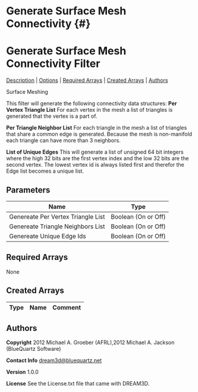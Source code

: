 
Generate Surface Mesh Connectivity {#}
======
<h1 class="pHeading1">Generate Surface Mesh Connectivity Filter</h1>
<p class="pCellBody">
<a href="../SurfaceMeshingFilters/GenerateSurfaceMeshConnectivity.html#wp2">Description</a>
| <a href="../SurfaceMeshingFilters/GenerateSurfaceMeshConnectivity.html#wp3">Options</a>
| <a href="../SurfaceMeshingFilters/GenerateSurfaceMeshConnectivity.html#wp4">Required Arrays</a>
| <a href="../SurfaceMeshingFilters/GenerateSurfaceMeshConnectivity.html#wp5">Created Arrays</a>
| <a href="../SurfaceMeshingFilters/GenerateSurfaceMeshConnectivity.html#wp1">Authors</a> 

Surface Meshing


This filter will generate the following connectivity data structures:
__Per Vertex Triangle List__ For each vertex in the mesh a list of triangles is generated that the vertex is a part of.

__Per Triangle Neighbor List__ For each triangle in the mesh a list of triangles that share a common edge is generated. 
Because the mesh is non-manifold each triangle can have more than 3 neighbors.

__List of Unique Edges__ This will generate a list of unsigned 64 bit integers where the high 32 bits are the first vertex index and the 
 low 32 bits are the second vertex. The lowest vertex id is always listed first and therefor the Edge list becomes a unique list.

## Parameters ##

| Name | Type |
|------|------|
| Genereate Per Vertex Triangle List | Boolean (On or Off) |
| Genereate Triangle Neighbors List | Boolean (On or Off) |
| Genereate Unique Edge Ids | Boolean (On or Off) |

## Required Arrays ##
None



## Created Arrays ##

| Type | Name | Comment |
|------|------|---------|
## Authors ##

**Copyright** 2012 Michael A. Groeber (AFRL),2012 Michael A. Jackson (BlueQuartz Software)

**Contact Info** dream3d@bluequartz.net

**Version** 1.0.0

**License**  See the License.txt file that came with DREAM3D.



